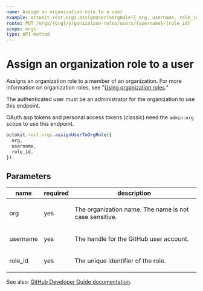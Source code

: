 ```yaml
---
name: Assign an organization role to a user
example: octokit.rest.orgs.assignUserToOrgRole({ org, username, role_id })
route: PUT /orgs/{org}/organization-roles/users/{username}/{role_id}
scope: orgs
type: API method
---
```


# Assign an organization role to a user

Assigns an organization role to a member of an organization. For more information on organization roles, see "[Using organization roles](https://docs.github.com/organizations/managing-peoples-access-to-your-organization-with-roles/using-organization-roles)."

The authenticated user must be an administrator for the organization to use this endpoint.

OAuth app tokens and personal access tokens (classic) need the `admin:org` scope to use this endpoint.

```js
octokit.rest.orgs.assignUserToOrgRole({
  org,
  username,
  role_id,
});
```

## Parameters

<table>
  <thead>
    <tr>
      <th>name</th>
      <th>required</th>
      <th>description</th>
    </tr>
  </thead>
  <tbody>
    <tr><td>org</td><td>yes</td><td>

The organization name. The name is not case sensitive.

</td></tr>
<tr><td>username</td><td>yes</td><td>

The handle for the GitHub user account.

</td></tr>
<tr><td>role_id</td><td>yes</td><td>

The unique identifier of the role.

</td></tr>
  </tbody>
</table>

See also: [GitHub Developer Guide documentation](https://docs.github.com/rest/orgs/organization-roles#assign-an-organization-role-to-a-user).
